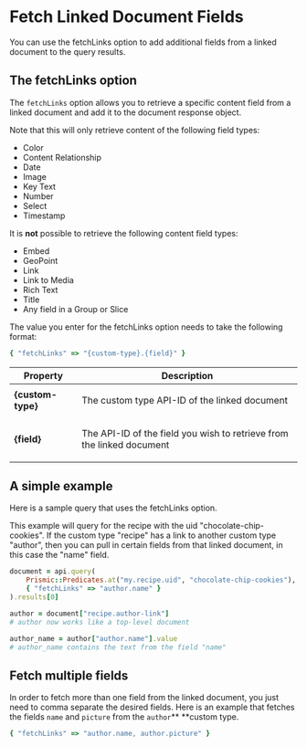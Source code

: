# Fetch Linked Document Fields

You can use the fetchLinks option to add additional fields from a linked document to the query results.

## The fetchLinks option

The `fetchLinks` option allows you to retrieve a specific content field from a linked document and add it to the document response object.

Note that this will only retrieve content of the following field types:

- Color
- Content Relationship
- Date
- Image
- Key Text
- Number
- Select
- Timestamp

It is **not** possible to retrieve the following content field types:

- Embed
- GeoPoint
- Link
- Link to Media
- Rich Text
- Title
- Any field in a Group or Slice

The value you enter for the fetchLinks option needs to take the following format:

```ruby
{ "fetchLinks" => "{custom-type}.{field}" }
```

| Property                            | Description                                                                  |
| ----------------------------------- | ---------------------------------------------------------------------------- |
| <strong>{custom-type}</strong><br/> | <p>The custom type API-ID of the linked document</p>                         |
| <strong>{field}</strong><br/>       | <p>The API-ID of the field you wish to retrieve from the linked document</p> |

## A simple example

Here is a sample query that uses the fetchLinks option.

This example will query for the recipe with the uid "chocolate-chip-cookies". If the custom type "recipe" has a link to another custom type "author", then you can pull in certain fields from that linked document, in this case the "name" field.

```ruby
document = api.query(
    Prismic::Predicates.at("my.recipe.uid", "chocolate-chip-cookies"),
    { "fetchLinks" => "author.name" }
).results[0]

author = document["recipe.author-link"]
# author now works like a top-level document

author_name = author["author.name"].value
# author_name contains the text from the field "name"
```

## Fetch multiple fields

In order to fetch more than one field from the linked document, you just need to comma separate the desired fields. Here is an example that fetches the fields `name` and `picture` from the `author`\*\* \*\*custom type.

```ruby
{ "fetchLinks" => "author.name, author.picture" }
```
